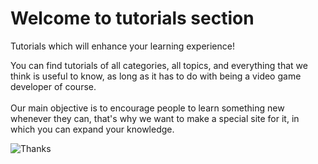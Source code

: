 # Welcome to tutorials section

Tutorials which will enhance your learning experience!

You can find tutorials of all categories, all topics, and everything that we think is useful to know, as long as it has to do with being a video game developer of course.<br><br>
Our main objective is to encourage people to learn something new whenever they can, that's why we want to make a special site for it, in which you can expand your knowledge.


![Thanks](https://github.com/Rodevs-Helpers/Helpers-Documents/blob/editing/images/thanks.jpg?raw=true)
